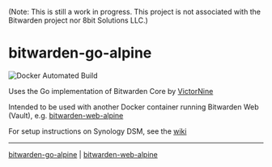 (Note: This is still a work in progress. This project is not associated with the Bitwarden project nor 8bit Solutions LLC.)

# bitwarden-go-alpine

![Docker Automated Build](https://img.shields.io/docker/automated/leonghui/bitwarden-go-alpine.svg)

Uses the Go implementation of Bitwarden Core by [VictorNine](https://github.com/VictorNine/bitwarden-go)

Intended to be used with another Docker container running Bitwarden Web (Vault), e.g. [bitwarden-web-alpine](https://github.com/leonghui/bitwarden-web-alpine)

For setup instructions on Synology DSM, see the [wiki](https://github.com/leonghui/bitwarden-go-alpine/wiki)



***
[bitwarden-go-alpine](https://github.com/leonghui/bitwarden-go-alpine) | [bitwarden-web-alpine](https://github.com/leonghui/bitwarden-web-alpine)
